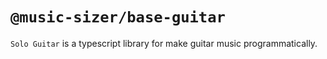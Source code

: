# `@music-sizer/base-guitar`

`Solo Guitar` is a typescript library for make guitar music programmatically.
